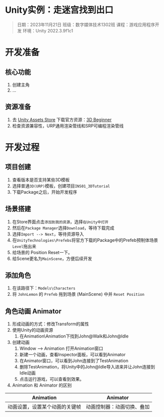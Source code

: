 # Unity实例：走迷宫找到出口
> 日期：2023年11月21日
> 班级：数字媒体技术1302班
> 课程：游戏应用程序开发
> 环境：Unity 2022.3.9f1c1

# 开发准备
## 核心功能
1. 创建主角
2. ...

## 资源准备
1. 去 [Unity Assets Store](https://assetstore.unity.com/) 下载官方资源：[3D Beginner](https://assetstore.unity.com/packages/essentials/tutorial-projects/unity-learn-3d-beginner-tutorial-resources-urp-143848)
2. 检查资源兼容性，URP通用渲染管线和SRP可编程渲染管线


# 开发过程

## 项目创建
1. 查看版本是否支持某些3D模板
2. 选择普通`3D(URP)`模板，创建项目`INS01_3DTutorial`
3. 下载Package之后，开始开发程序

## 场景搭建
1. 在Store界面点击`添加到我的资源`，选择`在Unity中打开`
2. 然后在`Package Manager`选择`Download`，等待下载完成
3. 选择`Import --> Next`，等待资源导入
4. 在`UnityTechnologies\Prefebs`将官方下载的Package中的Prefeb预制体场景`Level`拖出来
5. 给场景的 Position Reset一下。
6. 给Scene更名为`MainScene`，方便后续开发

## 添加角色
1. 在该路径下：`Models\Characters`
2. 将 `JohnLemon` 的 `Prefeb` 拖到场景 (MainScene) 中并 `Reset Position`

## 角色动画 Animator
1. 形成动画的方式：修改Transform的属性
2. 使用Unity的动画资源
   1. 在Animation\Animation下找到John@Walk和John@Idle
3. 创建动画
   1. Window --> Animation 打开Animation窗口
   2. 新建一个动画，查看Inspector面板，可以看到Animator
   3. 在Animator窗口，可以看到John连接到了TestAnimation
   4. 删除TestAnimation，将Unity中的John@Idle导入进来并让John连接到Idle动画
   5. 点击运行游戏，可以查看到效果。
4. Animation 和 Animator 的区别

| Animation | Animator |
| ---- | ---- |
| 动画设置，设置某个动画的关键帧 | 动画控制器：动画切换、叠加 |
